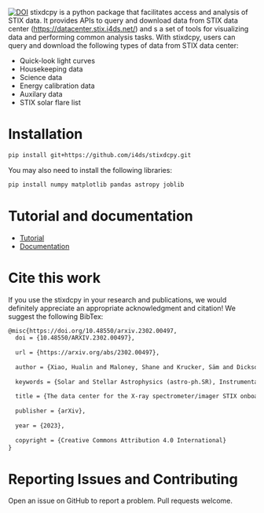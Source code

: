 
[![DOI](https://zenodo.org/badge/DOI/10.5281/zenodo.7180433.svg)](https://doi.org/10.5281/zenodo.7180433)
stixdcpy is a python package that facilitates access and analysis of STIX data. It provides APIs to query and download data from STIX data center (https://datacenter.stix.i4ds.net/) and s a set of tools for visualizing data and performing common analysis tasks.  With stixdcpy, users can query and download the following types of data from STIX data center:

- Quick-look light curves
- Housekeeping data
- Science data
- Energy calibration data
- Auxilary data
- STIX solar flare list



# Installation


```sh
pip install git+https://github.com/i4ds/stixdcpy.git
```
You may also need to install the following libraries:
```sh
pip install numpy matplotlib pandas astropy joblib
```

# Tutorial and documentation

- [Tutorial](https://github.com/i4ds/stixdcpy/blob/master/examples/tutorial.ipynb)
- [Documentation](https://drhlxiao.github.io/stixdcpy/)



#  Cite this work
If you use the stixdcpy in your research and publications, we would definitely appreciate an appropriate acknowledgment and citation! We suggest the following BibTex:
```latex
@misc{https://doi.org/10.48550/arxiv.2302.00497,
  doi = {10.48550/ARXIV.2302.00497},
  
  url = {https://arxiv.org/abs/2302.00497},
  
  author = {Xiao, Hualin and Maloney, Shane and Krucker, Säm and Dickson, Ewan and Massa, Paolo and Lastufka, Erica and Battaglia, Andrea Francesco and Etesi, Laszlo and Hochmuth, Nicky and Schuller, Frederic and Ryan, Daniel F. and Limousin, Olivier and Collier, Hannah and Warmuth, Alexander and Piana, Michele},
  
  keywords = {Solar and Stellar Astrophysics (astro-ph.SR), Instrumentation and Methods for Astrophysics (astro-ph.IM), FOS: Physical sciences, FOS: Physical sciences},
  
  title = {The data center for the X-ray spectrometer/imager STIX onboard Solar Orbiter},
  
  publisher = {arXiv},
  
  year = {2023},
  
  copyright = {Creative Commons Attribution 4.0 International}
}

```
# Reporting Issues and Contributing
Open an issue on GitHub to report a problem. Pull requests welcome.

